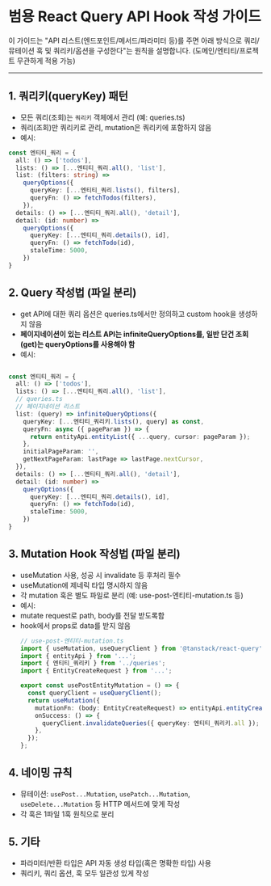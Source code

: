 # 범용 React Query API Hook 작성 가이드

이 가이드는 "API 리스트(엔드포인트/메서드/파라미터 등)를 주면 아래 방식으로 쿼리/뮤테이션 훅 및 쿼리키/옵션을 구성한다"는 원칙을 설명합니다. (도메인/엔티티/프로젝트 무관하게 적용 가능)

---

## 1. 쿼리키(queryKey) 패턴
- 모든 쿼리(조회)는 `쿼리키` 객체에서 관리 (예: queries.ts)
- 쿼리(조회)만 쿼리키로 관리, mutation은 쿼리키에 포함하지 않음
- 예시:
```ts
const 엔티티_쿼리 = {
  all: () => ['todos'],
  lists: () => [...엔티티_쿼리.all(), 'list'],
  list: (filters: string) =>
    queryOptions({
      queryKey: [...엔티티_쿼리.lists(), filters],
      queryFn: () => fetchTodos(filters),
    }),
  details: () => [...엔티티_쿼리.all(), 'detail'],
  detail: (id: number) =>
    queryOptions({
      queryKey: [...엔티티_쿼리.details(), id],
      queryFn: () => fetchTodo(id),
      staleTime: 5000,
    })
}
```

## 2. Query 작성법 (파일 분리)
- get API에 대한 쿼리 옵션은 queries.ts에서만 정의하고 custom hook을 생성하지 않음
- **페이지네이션이 있는 리스트 API는 infiniteQueryOptions를, 일반 단건 조회(get)는 queryOptions를 사용해야 함**
- 예시:

```ts

const 엔티티_쿼리 = {
  all: () => ['todos'],
  lists: () => [...엔티티_쿼리.all(), 'list'],
  // queries.ts
  // 페이지네이션 리스트
  list: (query) => infiniteQueryOptions({
    queryKey: [...엔티티_쿼리키.lists(), query] as const,
    queryFn: async ({ pageParam }) => {
      return entityApi.entityList({ ...query, cursor: pageParam });
    },
    initialPageParam: '',
    getNextPageParam: lastPage => lastPage.nextCursor,
  }),
  details: () => [...엔티티_쿼리.all(), 'detail'],
  detail: (id: number) =>
    queryOptions({
      queryKey: [...엔티티_쿼리.details(), id],
      queryFn: () => fetchTodo(id),
      staleTime: 5000,
    })
}
```

## 3. Mutation Hook 작성법 (파일 분리)
- useMutation 사용, 성공 시 invalidate 등 후처리 필수
- useMutation에 제네릭 타입 명시하지 않음
- 각 mutation 훅은 별도 파일로 분리 (예: use-post-엔티티-mutation.ts 등)
- 예시:
- mutate request로 path, body를 전달 받도록함
- hook에서 props로 data를 받지 않음
  ```ts
  // use-post-엔티티-mutation.ts
  import { useMutation, useQueryClient } from '@tanstack/react-query';
  import { entityApi } from '...';
  import { 엔티티_쿼리키 } from '../queries';
  import { EntityCreateRequest } from '...';

  export const usePostEntityMutation = () => {
    const queryClient = useQueryClient();
    return useMutation({
      mutationFn: (body: EntityCreateRequest) => entityApi.entityCreate(body),
      onSuccess: () => {
        queryClient.invalidateQueries({ queryKey: 엔티티_쿼리키.all });
      },
    });
  };
  ```

## 4. 네이밍 규칙
- 뮤테이션: `usePost...Mutation`, `usePatch...Mutation`, `useDelete...Mutation` 등 HTTP 메서드에 맞게 작성
- 각 훅은 1파일 1훅 원칙으로 분리

## 5. 기타
- 파라미터/반환 타입은 API 자동 생성 타입(혹은 명확한 타입) 사용
- 쿼리키, 쿼리 옵션, 훅 모두 일관성 있게 작성
